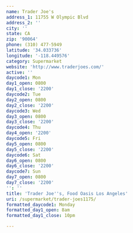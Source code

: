 ```yaml
---
name: Trader Joe's
address_1: 11755 W Olympic Blvd
address_2: ''
city: ''
state: CA
zip: '90064'
phone: (310) 477-5949
latitude: '34.033736'
longitude: '-118.449576'
category: Supermarket
website: 'http://www.traderjoes.com/'
active: ''
daycode1: Mon
day1_open: 0800
day1_close: '2200'
daycode2: Tue
day2_open: 0800
day2_close: '2200'
daycode3: Wed
day3_open: 0800
day3_close: '2200'
daycode4: Thu
day4_open: '2200'
daycode5: Fri
day5_open: 0800
day5_close: '2200'
daycode6: Sat
day6_open: 0800
day6_close: '2200'
daycode7: Sun
day7_open: 0800
day7_close: '2200'
'': ''
title: 'Trader Joe''s, Food Oasis Los Angeles'
uri: /supermarket/trader-joes1175/
formatted_daycode1: Monday
formatted_day1_open: 8am
formatted_day1_close: 10pm

---
```

